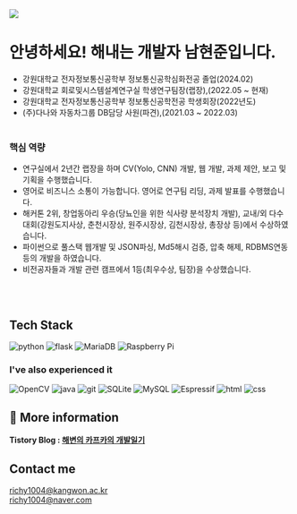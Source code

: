   <img src="https://capsule-render.vercel.app/api?type=waving&color=auto&height=300&section=header&text=남현준%20입니다!%20👋&fontSize=75&animation=fadeIn&fontAlignY=38&desc=%남현준의%20깃허브에%20오신것을%20환영합니다.&descAlignY=60&descAlign=62"/>

# 안녕하세요! 해내는 개발자 남현준입니다.  
- 강원대학교 전자정보통신공학부 정보통신공학심화전공 졸업(2024.02)
- 강원대학교 회로및시스템설계연구실 학생연구팀장(랩장),(2022.05 ~ 현재)
- 강원대학교 전자정보통신공학부 정보통신공학전공 학생회장(2022년도)
- (주)다나와 자동차그룹 DB담당 사원(파견),(2021.03 ~ 2022.03)
  <br /><br />

### 핵심 역량
- 연구실에서 2년간 랩장을 하며 CV(Yolo, CNN) 개발, 웹 개발, 과제 제안, 보고 및 기획을 수행했습니다.
- 영어로 비즈니스 소통이 가능합니다. 영어로 연구팀 리딩, 과제 발표를 수행했습니다.
- 해커톤 2위, 창업동아리 우승(당뇨인을 위한 식사량 분석장치 개발), 교내/외 다수 대회(강원도지사상, 춘천시장상, 원주시장상, 김천시장상, 총장상 등)에서 수상하였습니다.
- 파이썬으로 풀스택 웹개발 및 JSON파싱, Md5해시 검증, 압축 해제, RDBMS연동 등의 개발을 하였습니다.
- 비전공자들과 개발 관련 캠프에서 1등(최우수상, 팀장)을 수상했습니다.

<br /><br />

<!-- ## 포트폴리오-->
<!--[![Notion](https://img.shields.io/badge/Notion-%23000000.svg?style=for-the-badge&logo=notion&logoColor=white)](https://.notion.site/bfb4be71d8db458796bcceae0614ce80)-->

## Tech Stack

![python](https://img.shields.io/badge/Python-14354C?style=for-the-badge&logo=python&logoColor=white)
![flask](https://img.shields.io/badge/Flask-000000?style=for-the-badge&logo=flask&logoColor=white)
![MariaDB](https://img.shields.io/badge/MariaDB-003545?style=for-the-badge&logo=mariadb&logoColor=white)
![Raspberry Pi](https://img.shields.io/badge/-RaspberryPi-C51A4A?style=for-the-badge&logo=Raspberry-Pi)

### I've also experienced it
![OpenCV](https://img.shields.io/badge/opencv-%23white.svg?style=for-the-badge&logo=opencv&logoColor=white)
![java](https://img.shields.io/badge/Java-ED8B00?style=for-the-badge&logo=openjdk&logoColor=white)
![git](https://img.shields.io/badge/Git-F05032?style=for-the-badge&logo=git&logoColor=white)
![SQLite](https://img.shields.io/badge/SQLite-BDCCE2?style=for-the-badge&logo=git&logoColor=white)
![MySQL](https://img.shields.io/badge/mysql-%2300f.svg?style=for-the-badge&logo=mysql&logoColor=white)
![Espressif](https://img.shields.io/badge/espressif-E7352C.svg?style=for-the-badge&logo=espressif&logoColor=white)
![html](https://img.shields.io/badge/HTML5-E34F26?style=for-the-badge&logo=html5&logoColor=white)
![css](https://img.shields.io/badge/CSS-1572B6?style=for-the-badge&logo=css3&logoColor=white)

## 📖 More information

<b>Tistory Blog : <a href=https://kafkaontheshore.tistory.com>해변의 카프카의 개발일기</a>
</b>

## Contact me

richy1004@kangwon.ac.kr  <br/>
richy1004@naver.com
